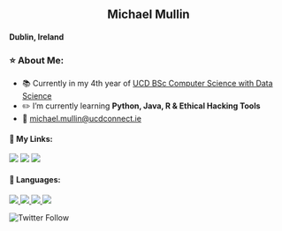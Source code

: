 <h2 align="center">Michael Mullin</h2>
<h4 align="left">Dublin, Ireland</h4>

### ⭐ About Me:
- 📚 Currently in my 4th year of [UCD BSc Computer Science with Data Science ](https://www.myucd.ie/courses/science/computer-science-data-science/)
- ✏️ I’m currently learning **Python, Java, R & Ethical Hacking Tools**
- 📧 michael.mullin@ucdconnect.ie

#### 🔗 My Links:
<p align="left">

<a href = "https://www.linkedin.com/in/michael-mullin10/"><img src="https://img.icons8.com/fluent/30/000000/linkedin.png"/></a>
 <a href = "https://www.instagram.com/mmullin98/"><img src="https://img.icons8.com/fluent/30/000000/instagram-new.png"/></a>
<a href = "https://twitter.com/mmullin98"><img src="https://img.icons8.com/fluent/30/000000/twitter.png"/></a>
</p>


#### 📃 Languages:

<p align="left"> 
    <a href="https://www.java.com" target="_blank"> <img src="https://img.icons8.com/color/30/000000/java-coffee-cup-logo.png"/> </a>
    <a href="https://www.cprogramming.com/" target="_blank"> <img src="https://img.icons8.com/color/30/000000/c-programming.png"/> </a>
    <a href="https://www.python.org" target="_blank"> <img src="https://img.icons8.com/color/30/000000/python.png"/> </a> 
    <a style="padding-right:8px;" href="https://www.mysql.com/" target="_blank"> <img src="https://img.icons8.com/fluent/30/000000/mysql-logo.png"/> </a>
</p>

![Twitter Follow](https://img.shields.io/twitter/follow/mmullin98?style=social)
